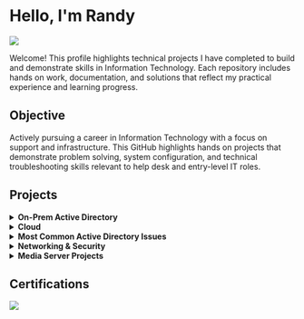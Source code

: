 # Hello, I'm Randy
<a href="https://linkedin.com"><img src="https://img.shields.io/badge/-LinkedIn-0072b1?&style=for-the-badge&logo=linkedin&logoColor=white" /></a>

Welcome! This profile highlights technical projects I have completed to build and demonstrate skills in Information Technology. Each repository includes hands on work, documentation, and solutions that reflect my practical experience and learning progress.

## Objective
Actively pursuing a career in Information Technology with a focus on support and infrastructure. This GitHub highlights hands on projects that demonstrate problem solving, system configuration, and technical troubleshooting skills relevant to help desk and entry-level IT roles.

## Projects
<!-- Active Directory -->
<details>
  <summary><strong>On-Prem Active Directory</strong></summary>
  <br>
  <ul>
    <li>
      <p><strong>Windows AD-Domain-Install On VM</strong><br>
      Installing Windows Server 2022 on a virtual machine using Proxmox.<br>
      <a href="https://github.com/RRobertson2/AD-Domain-Setup/tree/main">View Repository</a></p>
      <hr style="opacity: 0.1;">
    </li>
    <li>
      <p><strong>Configuring Server as a Domain Controller</strong><br>
      Configuring Windows Server 2022 as a domain controller on a virtual machine, including Active Directory and certificate services.<br>
      <a href="https://github.com/RRobertson2/Configuring-Server-as-a-Domain-Controller/blob/main/README.md">View Repository</a></p>
      <hr style="opacity: 0.1;">
    </li>
    <li>
      <p><strong>Organizational Units and Group-Based Access Management in Active Directory</strong><br>
      Configured and managed a structured Active Directory environment by designing a departmental OU hierarchy, creating security groups, assigning permissions, and validating access control through mapped drives and share-level security.<br>
      <a href="https://github.com/RRobertson2/OU-Structure-and-Access-Control">View Repository</a></p>
      <hr style="opacity: 0.1;">
    </li>
    <li>
      <p><strong>Creating Domain Users</strong><br>
     Demonstrates secure user account creation and management within Active Directory using organizational units and scalable administrative best practices.<br>
      <a href="https://github.com/RRobertson2/Creating-Domain-Users">View Repository</a></p>
      <hr style="opacity: 0.1;">
    </li>
  <li>
      <p><strong>Attaching Windows 11 VM to Domain</strong><br>
      Configuring Windows Server 2022 as a domain controller on a virtual machine, including Active Directory and certificate services.<br>
      <a href="https://github.com/RRobertson2/Joining-a-Windows-11-Virtual-Machine-to-an-Active-Directory-Domain">View Repository</a></p>
      <hr style="opacity: 0.1;">
    </li>
     <li>
      <p><strong>Group Policy – Workstation Security Baseline</strong><br>
      Configures a Group Policy Object in Windows Server 2022 to restrict system access, block removable media, and enforce security settings on domain workstations.<br>
      <a href="https://github.com/RRobertson2/Group-Policy_Workstation-Security-Baseline">View Repository</a></p>
      <hr style="opacity: 0.1;">
  </ul>
</details>
<!-- Cloud -->
<details>
  <summary><strong>Cloud</strong></summary>
<br>
  <ul>
    <li>
      <p><strong> Azure Entra ID Custom Domain Integration</strong><br>
     Configured a GoDaddy-purchased domain in Microsoft Entra ID by adding DNS TXT records for verification, setting it as primary, and applying it to user accounts for branded authentication and email services.<br>
      <a href="https://github.com/RRobertson2/Azure-Entra-ID-Custom-Domain-Setup">View Repository</a></p>
      <hr style="opacity: 0.1;">
     </li>
  </ul>
  
</details>

<!-- 10 most Common Troubleshooting Issues -->
<details>
  <summary><strong>Most Common Active Directory Issues</strong></summary>
  <br>
  <ul>
    <li>
      <p><strong> 1. Password Expired / Can’t Log In</strong><br>
      This issue occurs when a user's password has expired per domain policy or was flagged for change and the user is unable to log in.<br>
      <a href="https://github.com/RRobertson2/Troubleshooting-Expired-User-Accounts-AD">View Repository</a></p>
      <hr style="opacity: 0.1;">
     </li>
    <li>
      <p><strong> 2. Account Locked Out in Active Directory</strong><br>
      Resolved an Active Directory account lockout by locating the user object, resetting credentials, enforcing a password update.<br>
      <a href="https://github.com/RRobertson2/Account-Locked-Out-in-Active-Directory">View Repository</a></p>
      <hr style="opacity: 0.1;">
     </li>
  </ul>
</details>

<!-- Networking -->
<details>
  <summary><strong>Networking & Security</strong></summary>
  <br>
  <ul>
    <li>
      <p><strong> LAMP to osTicket Setup</strong><br>
     This project demonstrates deploying the osTicket helpdesk system on a Linux virtual machine using the LAMP stack (Linux, Apache, MariaDB, PHP). The build included SSH configuration, database creation, SSL certificate setup, firewall rules, and post-install hardening for a secure, functional ticketing environment.<br>
      <a href="https://github.com/RRobertson2/Azure-Entra-ID-Custom-Domain-Setup">View Repository</a></p>
      <hr style="opacity: 0.1;">
     </li>
  </ul>

</details>

<!-- Media Server -->
<details>
  <summary><strong>Media Server Projects</strong></summary>
  <br>


  
</details>

## Certifications
<div>
<a href="https://www.comptia.org/certifications/network">
  <img src="https://img.shields.io/badge/-Network%2B-007ACC?&style=for-the-badge&logo=CompTIA&logoColor=white" />
</a>
</a>
</div>
